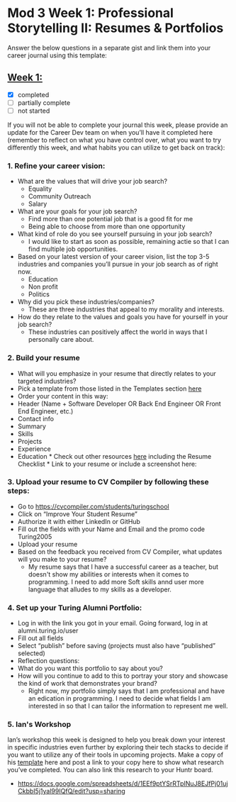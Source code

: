 # Mod 3 Week 1: Professional Storytelling II: Resumes & Portfolios
Answer the below questions in a separate gist and link them into your career journal using this template:

## [Week 1:](https://github.com/kathrynljackson/career_journal/blob/master/Mod3/PD_Curriculum/Mod3_Week1_pd.md)

- [x] completed
- [ ] partially complete
- [ ] not started

If you will not be able to complete your journal this week, please provide an update for the Career Dev team on when you’ll have it completed here (remember to reflect on what you have control over, what you want to try differently this week, and what habits you can utilize to get back on track):

### 1. Refine your career vision: 
- What are the values that will drive your job search?
  - Equality
  - Community Outreach
  - Salary
- What are your goals for your job search?
  - Find more than one potential job that is a good fit for me
  - Being able to choose from more than one opportunity
- What kind of role do you see yourself pursuing in your job search?
  - I would like to start as soon as possible, remaining actie so that I can find multiple job opportunities. 
- Based on your latest version of your career vision, list the top 3-5 industries and companies you’ll pursue in your job search as of right now.
  - Education
  - Non profit
  - Politics 
- Why did you pick these industries/companies?
  - These are three industries that appeal to my morality and interests. 
- How do they relate to the values and goals you have for yourself in your job search?
  - These industries can positively affect the world in ways that I personally care about. 


### 2. Build your resume
- What will you emphasize in your resume that directly relates to your targeted industries?
- Pick a template from those listed in the Templates section [here](https://careerdev.turing.io/resources/resume_resources)
- Order your content in this way:
- Header (Name + Software Developer OR Back End Engineer OR Front End Engineer, etc.)
- Contact info
- Summary
- Skills
- Projects
- Experience
- Education * Check out other resources [here](https://careerdev.turing.io/resources/resume_resources) including the Resume Checklist * Link to your resume or include a screenshot here:

### 3. Upload your resume to CV Compiler by following these steps:
- Go to https://cvcompiler.com/students/turingschool
- Click on “Improve Your Student Resume”
- Authorize it with either LinkedIn or GitHub
- Fill out the fields with your Name and Email and the promo code Turing2005
- Upload your resume
- Based on the feedback you received from CV Compiler, what updates will you make to your resume?
   - My resume says that I have a successful career as a teacher, but doesn't show my abilities or interests when it comes to programming. I need to add more Soft skills annd user more language that alludes to my skills as a developer. 

### 4. Set up your Turing Alumni Portfolio:
- Log in with the link you got in your email. Going forward, log in at alumni.turing.io/user
- Fill out all fields
- Select “publish” before saving (projects must also have “published” selected)
- Reflection questions:
- What do you want this portfolio to say about you?
- How will you continue to add to this to portray your story and showcase the kind of work that demonstrates your brand?
   - Right now, my portfolio simply says that I am professional and have an edication in programming. I need to decide what fields I am interested in so that I can tailor the information to represent me well. 


### 5. Ian's Workshop
Ian’s workshop this week is designed to help you break down your interest in specific industries even further by exploring their tech stacks to decide if you want to utilize any of their tools in upcoming projects. Make a copy of his [template](https://docs.google.com/spreadsheets/d/1Ncn2w6l3SaXOM71ZHcBPutxCoFOhHNlDa56Xuzz0SHs/edit#gid=0) here and post a link to your copy here to show what research you’ve completed. You can also link this research to your Huntr board.
- https://docs.google.com/spreadsheets/d/1EEf9ptYSrRTpINuJ8EJfPj01ujCkbbI5j1yal99IQfQ/edit?usp=sharing
